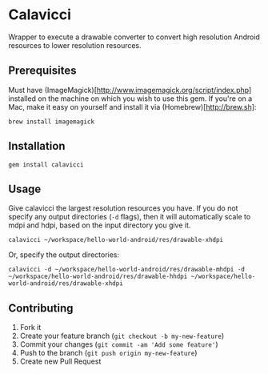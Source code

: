 # Calavicci

Wrapper to execute a drawable converter to convert high resolution Android resources to lower resolution resources.

## Prerequisites

Must have (ImageMagick)[http://www.imagemagick.org/script/index.php] installed on the machine on which you wish to use this gem. If you're on a Mac, make it easy on yourself and install it via (Homebrew)[http://brew.sh]:

    brew install imagemagick

## Installation

    gem install calavicci

## Usage

Give calavicci the largest resolution resources you have. If you do not specify any output directories (`-d` flags), then it will automatically scale to mdpi and hdpi, based on the input directory you give it.

    calavicci ~/workspace/hello-world-android/res/drawable-xhdpi
    
Or, specify the output directories:

    calavicci -d ~/workspace/hello-world-android/res/drawable-mhdpi -d ~/workspace/hello-world-android/res/drawable-hhdpi ~/workspace/hello-world-android/res/drawable-xhdpi

## Contributing

1. Fork it
2. Create your feature branch (`git checkout -b my-new-feature`)
3. Commit your changes (`git commit -am 'Add some feature'`)
4. Push to the branch (`git push origin my-new-feature`)
5. Create new Pull Request
